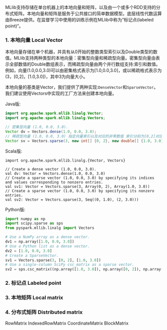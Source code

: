MLlib支持存储在单台机器上的本地向量和矩阵，以及由一个或多个RDD支持的分布式矩阵。本地向量和矩阵是服务于公共接口的简单数据模型。底层线性代数运算由Breeze提供。在监督学习中使用的训练示例在MLlib中称为”标记点(labeled point)“。

### 1. 本地向量 Local Vector

本地向量存储在单个机器，并具有从0开始的整数类型索引以及Double类型的数值。MLlib支持两种类型的本地向量：密集型向量和稀疏型向量。密集型向量由表示全部数值的Double数组表示，而稀疏型向量由两个并行数组支持:索引和数值。 例如，向量(1.0,0.0,3.0)可以由密集格式表示为[1.0,0.0,3.0]，或以稀疏格式表示为(3，[0,2]，[1.0,3.0])，其中3为向量大小。

本地向量的基类是Vector，我们提供了两种实现:`DenseVector`和`SparseVector`。我们建议使用Vectors中实现的工厂方法来创建本地向量。

Java版:
```java
import org.apache.spark.mllib.linalg.Vector;
import org.apache.spark.mllib.linalg.Vectors;

// 密集型向量 (1.0, 0.0, 3.0).
Vector dv = Vectors.dense(1.0, 0.0, 3.0);
// 稀疏型向量 (1.0, 0.0, 3.0) 指定向量索引以及对应的非零数值 索引分别为[0,2]对应值分别为[1.0,3.0]
Vector sv = Vectors.sparse(3, new int[] {0, 2}, new double[] {1.0, 3.0});
```

Scala版:
```
import org.apache.spark.mllib.linalg.{Vector, Vectors}

// Create a dense vector (1.0, 0.0, 3.0).
val dv: Vector = Vectors.dense(1.0, 0.0, 3.0)
// Create a sparse vector (1.0, 0.0, 3.0) by specifying its indices and values corresponding to nonzero entries.
val sv1: Vector = Vectors.sparse(3, Array(0, 2), Array(1.0, 3.0))
// Create a sparse vector (1.0, 0.0, 3.0) by specifying its nonzero entries.
val sv2: Vector = Vectors.sparse(3, Seq((0, 1.0), (2, 3.0)))
```

Python版:
```python
import numpy as np
import scipy.sparse as sps
from pyspark.mllib.linalg import Vectors

# Use a NumPy array as a dense vector.
dv1 = np.array([1.0, 0.0, 3.0])
# Use a Python list as a dense vector.
dv2 = [1.0, 0.0, 3.0]
# Create a SparseVector.
sv1 = Vectors.sparse(3, [0, 2], [1.0, 3.0])
# Use a single-column SciPy csc_matrix as a sparse vector.
sv2 = sps.csc_matrix((np.array([1.0, 3.0]), np.array([0, 2]), np.array([0, 2])), shape=(3, 1))
```

### 2. 标记点 Labeled point



### 3. 本地矩阵 Local matrix
### 4. 分布式矩阵 Distributed matrix
RowMatrix
IndexedRowMatrix
CoordinateMatrix
BlockMatrix

